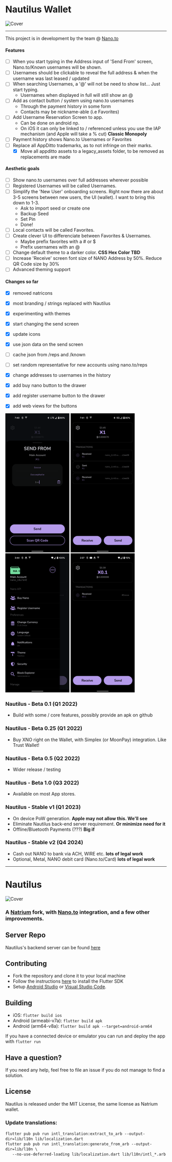 # Nautilus Wallet

![Cover](https://raw.githubusercontent.com/fwd/nautilus/master/.github/banner.png)

---

This project is in development by the team @ [Nano.to](https://nano.to/development)


#### Features

- [ ] When you start typing in the Address input of 'Send From' screen, Nano.to/Known usernames will be shown.
- [ ] Usernames should be clickable to reveal the full address & when the username was last leased / updated
- [ ] When searching Usernames, a '@' will not be need to show list... Just start typing.
   - Usernames when displayed in full will still show an @
- [ ] Add as contact button / system using nano.to usernames
   - Through the payment history in some form
   - Contacts may be nickname-able (i.e Favorites)
- [ ] Add Username Reservation Screen to app.
   - Can be done on android np.
   - On iOS it can only be linked to / referenced unless you use the IAP mechanism (and Apple will take a % cut) **Classic Monopoly**
- [ ] Payment history shows Nano.to Usernames or Favorites
- [ ] Replace all AppDitto trademarks, as to not infringe on their marks. 
   - [x] Move all appditto assets to a legacy_assets folder, to be removed as replacements are made

#### Aesthetic goals
- [ ] Show nano.to usernames over full addresses wherever possible
- [ ] Registered Usernames will be called Usernames. 
- [ ] Simplify the 'New User' onboarding screens. Right now there are about 3-5 screens between new users, the UI (wallet). I want to bring this down to 1-3. 
   - Ask to import seed or create one
   - Backup Seed
   - Set Pin
   - Done!
- [ ] Local contacts will be called Favorites.
- [ ] Create clever UI to differenciate between Favorites & Usernames.
   - Maybe prefix favorites with a # or $
   - Prefix usernames with an @
- [ ] Change default theme to a darker color. **CSS Hex Color TBD**
- [ ] Increase 'Receive' screen font size of NANO Address by 50%. Reduce QR Code size by 30%
- [ ] Advanced theming support

#### Changes so far
- [x] removed natricons
- [x] most branding / strings replaced with Nautilus
- [x] experimenting with themes
- [x] start changing the send screen
- [x] update icons
- [x] use json data on the send screen
- [ ] cache json from /reps and /known
- [ ] set random representative for new accounts using nano.to/reps
- [x] change addresses to usernames in the history
- [x] add buy nano button to the drawer
- [x] add register username button to the drawer
- [x] add web views for the buttons


<img src="/screenshots/flutter_01.png" width="200">
<img src="/screenshots/flutter_02.png" width="200">
<img src="/screenshots/flutter_03.png" width="200">
<img src="/screenshots/flutter_04.png" width="200">

### Nautilus - Beta 0.1 (Q1 2022)

- Build with some / core features, possibly provide an apk on github

### Nautilus - Beta 0.25 (Q1 2022)

- Buy XNO right on the Wallet, with Simplex (or MoonPay) integration. Like Trust Wallet!

### Nautilus - Beta 0.5 (Q2 2022)

- Wider release / testing

### Nautilus - Beta 1.0 (Q3 2022)

- Available on most App stores.

### Nautilus - Stable v1 (Q1 2023)

- On device PoW generation. **Apple may not allow this. We'll see**
- Eliminate Nautilus back-end server requirement. **Or minimize need for it**
- Offline/Bluetooth Payments (???) **Big if**

### Nautilus - Stable v2 (Q4 2024)

- Cash out NANO to bank via ACH, WIRE etc. **lots of legal work**
- Optional, Metal, NANO debit card (Nano.to/Card) **lots of legal work**

---

# Nautilus

![Cover](https://raw.githubusercontent.com/fwd/nautilus/master/.github/banner.png)

### A [Natrium](https://github.com/appditto/natrium_wallet_flutter) fork, with [Nano.to](https://github.com/formsend/nano) integration, and a few other improvements.

## Server Repo

Nautilus's backend server can be found [here](https://github.com/fwd/nautilus-server)

## Contributing

* Fork the repository and clone it to your local machine
* Follow the instructions [here](https://flutter.io/docs/get-started/install) to install the Flutter SDK
* Setup [Android Studio](https://flutter.io/docs/development/tools/android-studio) or [Visual Studio Code](https://flutter.io/docs/development/tools/vs-code).

## Building

* iOS: `flutter build ios`
* Android (armeabi-v7a): `flutter build apk`
* Android (arm64-v8a): `flutter build apk --target=android-arm64`

If you have a connected device or emulator you can run and deploy the app with `flutter run`

## Have a question?

If you need any help, feel free to file an issue if you do not manage to find a solution.

## License

Nautilus is released under the MIT License, the same license as Natrium wallet.

### Update translations:

```
flutter pub pub run intl_translation:extract_to_arb --output-dir=lib/l10n lib/localization.dart
flutter pub pub run intl_translation:generate_from_arb --output-dir=lib/l10n \
   --no-use-deferred-loading lib/localization.dart lib/l10n/intl_*.arb
```

